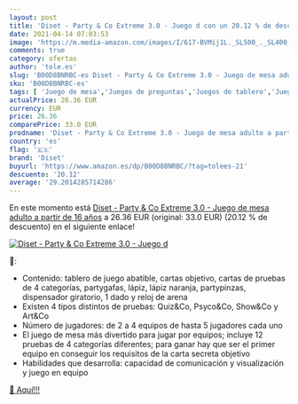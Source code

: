 ```yaml
---
layout: post
title: 'Diset - Party & Co Extreme 3.0 - Juego d con un 20.12 % de descuento'
date: 2021-04-14 07:03:53
image: 'https://m.media-amazon.com/images/I/617-BVMij1L._SL500_._SL400_.jpg'
comments: true
category: ofertas
author: 'tole.es'
slug: 'B00D8BNRBC-es Diset - Party & Co Extreme 3.0 - Juego de mesa adulto a...'
sku: 'B00D8BNRBC-es'
tags: [ 'Juego de mesa','Juegos de preguntas','Juegos de tablero','Juegos y accesorios para juegos','Juguetes','Juguetes y juegos','diset', ]
actualPrice: 26.36 EUR
currency: EUR
price: 26.36
comparePrice: 33.0 EUR
prodname: 'Diset - Party & Co Extreme 3.0 - Juego de mesa adulto a partir de 16 años'
country: 'es'
flag: '🇪🇸'
brand: 'Diset'
buyurl: 'https://www.amazon.es/dp/B00D8BNRBC/?tag=tolees-21'
descuento: '20.12'
average: '29.2014285714286'
---
```


En este momento está [Diset - Party & Co Extreme 3.0 - Juego de mesa adulto a partir de 16 años](https://www.amazon.es/dp/B00D8BNRBC/?tag=tolees-21) a 26.36 EUR (original: 33.0 EUR) (20.12 %  de descuento) en el siguiente enlace!

[![Diset - Party & Co Extreme 3.0 - Juego d](https://m.media-amazon.com/images/I/617-BVMij1L._SL500_._SL400_.jpg)](https://www.amazon.es/dp/B00D8BNRBC/?tag=tolees-21)

🔎:

- Contenido: tablero de juego abatible, cartas objetivo, cartas de pruebas de 4 categorías, partygafas, lápiz, lápiz naranja, partypinzas, dispensador giratorio, 1 dado y reloj de arena
- Existen 4 tipos distintos de pruebas: Quiz&Co, Psyco&Co, Show&Co y Art&Co
- Número de jugadores: de 2 a 4 equipos de hasta 5 jugadores cada uno
- El juego de mesa más divertido para jugar por equipos; incluye 12 pruebas de 4 categorías diferentes; para ganar hay que ser el primer equipo en conseguir los requisitos de la carta secreta objetivo
- Habilidades que desarrolla: capacidad de comunicación y visualización y juego en equipo

[🛒 Aquí!!!](https://www.amazon.es/dp/B00D8BNRBC/?tag=tolees-21)
